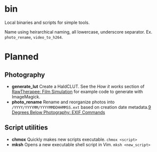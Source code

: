 # bin

Local binaries and scripts for simple tools.

Name using heirarchical naming, all lowercase, underscore separator. Ex. `photo_rename`, `video_to_h264`.

# Planned

## Photography

- **generate_lut** Create a HaldCLUT. See the *How it works* section of [RawTherapee: Film Simulation](https://rawpedia.rawtherapee.com/Film_Simulation) for example code to generate with ImageMagick.
- **photo_rename** Rename and reorganize photos into `/YYYY/YYYYMM/YYYYMMDDHHMMSS.ext` based on creation date metadata.[9 Degrees Below Photography: EXIF Commands](https://ninedegreesbelow.com/photography/exiftool-commands.html)

## Script utilities

- **chmox** Quickly makes new scripts executable. `chmox <script>`
- **mksh** Opens a new executable shell script in Vim. `mksh <new_script>`
